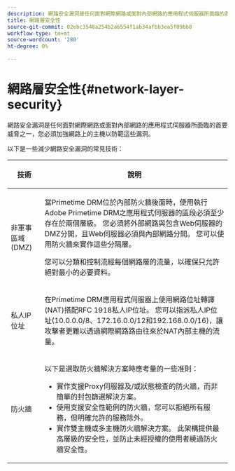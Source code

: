 ```yaml
---
description: 網路安全漏洞是任何面對網際網路或面對內部網路的應用程式伺服器所面臨的首要威脅之一，您必須加強網路上的主機以防範這些漏洞。
title: 網路層安全性
source-git-commit: 02ebc3548a254b2a6554f1ab34afbb3ea5f09bb8
workflow-type: tm+mt
source-wordcount: '280'
ht-degree: 0%

---
```


# 網路層安全性{#network-layer-security}

網路安全漏洞是任何面對網際網路或面對內部網路的應用程式伺服器所面臨的首要威脅之一，您必須加強網路上的主機以防範這些漏洞。

以下是一些減少網路安全漏洞的常見技術：

<table frame="all" colsep="1" rowsep="1" class="+ topic/table adobe-d/table " id="table_djf_lhz_n4"> 
 <thead class="- topic/thead "> 
  <tr rowsep="1" class="- topic/row "> 
   <th colname="1" class="- topic/entry entry"> <p class="- topic/p ">技術 </p> </th> 
   <th colname="2" class="- topic/entry entry"> <p class="- topic/p ">說明 </p> </th> 
  </tr> 
 </thead>
 <tbody class="- topic/tbody "> 
  <tr rowsep="1" class="- topic/row "> 
   <td colname="1" class="- topic/entry "> <p class="- topic/p ">非軍事區域(DMZ) </p> </td> 
   <td colname="2" class="- topic/entry "> <p class="- topic/p ">當Primetime DRM位於內部防火牆後面時，使用執行Adobe Primetime DRM之應用程式伺服器的區段必須至少存在於兩個層級。 您必須將外部網路與包含Web伺服器的DMZ分開，且Web伺服器必須與內部網路分開。 您可以使用防火牆來實作這些分隔層。 </p> <p>您可以分類和控制流經每個網路層的流量，以確保只允許絕對最小的必要資料。 </p> </td> 
  </tr> 
  <tr rowsep="1" class="- topic/row "> 
   <td colname="1" class="- topic/entry "> <p class="- topic/p ">私人IP位址 </p> </td> 
   <td colname="2" class="- topic/entry "> <p class="- topic/p ">在Primetime DRM應用程式伺服器上使用網路位址轉譯(NAT)搭配RFC 1918私人IP位址。 您可以指派私人IP位址(10.0.0.0/8、172.16.0.0/12和192.168.0.0/16)，讓攻擊者更難以透過網際網路路由往來於NAT內部主機的流量。 </p> </td> 
  </tr> 
  <tr rowsep="0" class="- topic/row "> 
   <td colname="1" class="- topic/entry "> <p class="- topic/p ">防火牆 </p> </td> 
   <td colname="2" class="- topic/entry "> <p class="- topic/p ">以下是選取防火牆解決方案時應考量的一些准則： </p> <p class="- topic/p "> 
     <ul class="- topic/ul " id="ul_wjf_lhz_n4"> 
      <li class="- topic/li " id="li_A620D0B635384590BA7804F9720D04D0">實作支援Proxy伺服器及/或狀態檢查的防火牆，而非簡單的封包篩選解決方案。 </li> 
      <li class="- topic/li " id="li_3E4F814A30C047539185C23F4F57C282">使用支援安全性範例的防火牆，您可以拒絕所有服務，但明確允許的服務除外。 </li> 
      <li class="- topic/li " id="li_96160B3F14C4425397F017AF93FABE32">實作雙主機或多主機防火牆解決方案。 此架構提供最高層級的安全性，並防止未經授權的使用者繞過防火牆安全性。 </li> 
     </ul> </p> </td> 
  </tr> 
 </tbody> 
</table>
